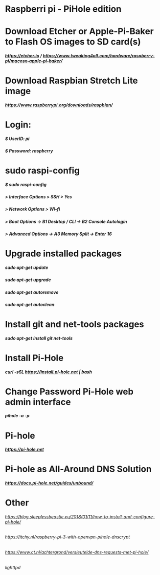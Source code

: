 # Raspberri pi - PiHole edition

# Download Etcher or Apple-Pi-Baker to Flash OS images to SD card(s)
##### https://etcher.io / https://www.tweaking4all.com/hardware/raspberry-pi/macosx-apple-pi-baker/

# Download Raspbian Stretch Lite image
##### https://www.raspberrypi.org/downloads/raspbian/

# Login:
##### $ UserID: pi
##### $ Password: raspberry

# sudo raspi-config
##### $ sudo raspi-config
##### > Interface Options > SSH > Yes
##### > Network Options > Wi-fi
##### > Boot Options -> B1 Desktop / CLI -> B2 Console Autologin
##### > Advanced Options -> A3 Memory Split -> Enter 16

# Upgrade installed packages
##### sudo apt-get update 
##### sudo apt-get upgrade
##### sudo apt-get autoremove
##### sudo apt-get autoclean

# Install git and net-tools packages 
##### sudo apt-get install git net-tools

# Install Pi-Hole
##### curl -sSL https://install.pi-hole.net | bash

# Change Password Pi-Hole web admin interface 
##### pihole -a -p

# Pi-hole
##### https://pi-hole.net

# Pi-hole as All-Around DNS Solution
##### https://docs.pi-hole.net/guides/unbound/

# Other
###### https://blog.sleeplessbeastie.eu/2018/01/11/how-to-install-and-configure-pi-hole/
###### https://itchy.nl/raspberry-pi-3-with-openvpn-pihole-dnscrypt
###### https://www.ct.nl/achtergrond/versleutelde-dns-requests-met-pi-hole/

###### lighttpd
